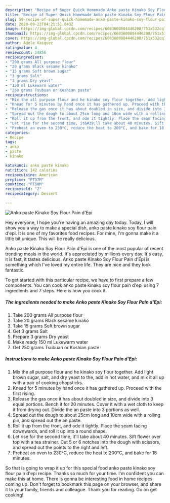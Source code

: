 ```yaml
---
description: "Recipe of Super Quick Homemade Anko paste Kinako Soy Flour Pain d&amp;#39;Epi"
title: "Recipe of Super Quick Homemade Anko paste Kinako Soy Flour Pain d&amp;#39;Epi"
slug: 59-recipe-of-super-quick-homemade-anko-paste-kinako-soy-flour-pain-d-and-39-epi
date: 2020-09-22T04:21:51.843Z
image: https://img-global.cpcdn.com/recipes/6603600804446208/751x532cq70/anko-paste-kinako-soy-flour-pain-depi-recipe-main-photo.jpg
thumbnail: https://img-global.cpcdn.com/recipes/6603600804446208/751x532cq70/anko-paste-kinako-soy-flour-pain-depi-recipe-main-photo.jpg
cover: https://img-global.cpcdn.com/recipes/6603600804446208/751x532cq70/anko-paste-kinako-soy-flour-pain-depi-recipe-main-photo.jpg
author: Adele Vasquez
ratingvalue: 4
reviewcount: 14856
recipeingredient:
- "200 grams All purpose flour"
- "20 grams Black sesame kinako"
- "15 grams Soft brown sugar"
- "3 grams Salt"
- "3 grams Dry yeast"
- "150 ml Lukewarm water"
- "250 grams Tsubuan or Koshian paste"
recipeinstructions:
- "Mix the all purpose flour and he kinako soy flour together. Add light brown sugar, salt, and dry yeast to the, add in hot water, and mix it all up with a pair of cooking chopsticks."
- "Knead for 5 minutes by hand once it has gathered up. Proceed with the first rising."
- "Release the gas once it has about doubled in size, and divide into 3 equal portions. Bench it for 20 minutes. Cover it with a wet cloth to keep it from drying out. Divide the an paste into 3 portions as well."
- "Spread out the dough to about 25cm long and 10cm wide with a rolling pin, and spread out the an paste."
- "Roll it up from the front, and ode it tightly. Place the seam facing downwards, and roll it up into a round shape."
- "Let rise for the second time, it&#39;ll take about 40 minutes. Sift flower over top with a tea strainer. Cut 5 or 6 notches into the dough with scissors, and spread out the points to the right and left."
- "Preheat an oven to 230°C, reduce the heat to 200°C, and bake for 18 minutes."
categories:
- Recipe
tags:
- anko
- paste
- kinako

katakunci: anko paste kinako 
nutrition: 142 calories
recipecuisine: American
preptime: "PT37M"
cooktime: "PT50M"
recipeyield: "2"
recipecategory: Dessert

---
```



![Anko paste Kinako Soy Flour Pain d&#39;Epi](https://img-global.cpcdn.com/recipes/6603600804446208/751x532cq70/anko-paste-kinako-soy-flour-pain-depi-recipe-main-photo.jpg)

Hey everyone, I hope you're having an amazing day today. Today, I will show you a way to make a special dish, anko paste kinako soy flour pain d&#39;epi. It is one of my favorites food recipes. For mine, I'm gonna make it a little bit unique. This will be really delicious.

Anko paste Kinako Soy Flour Pain d&#39;Epi is one of the most popular of recent trending meals in the world. It's appreciated by millions every day. It's easy, it is fast, it tastes delicious. Anko paste Kinako Soy Flour Pain d&#39;Epi is something which I've loved my entire life. They are nice and they look fantastic.




To get started with this particular recipe, we have to first prepare a few components. You can cook anko paste kinako soy flour pain d&#39;epi using 7 ingredients and 7 steps. Here is how you cook it.

<!--inarticleads1-->

##### The ingredients needed to make Anko paste Kinako Soy Flour Pain d&#39;Epi:

1. Take 200 grams All purpose flour
1. Take 20 grams Black sesame kinako
1. Take 15 grams Soft brown sugar
1. Get 3 grams Salt
1. Prepare 3 grams Dry yeast
1. Make ready 150 ml Lukewarm water
1. Get 250 grams Tsubuan or Koshian paste




<!--inarticleads2-->

##### Instructions to make Anko paste Kinako Soy Flour Pain d&#39;Epi:

1. Mix the all purpose flour and he kinako soy flour together. Add light brown sugar, salt, and dry yeast to the, add in hot water, and mix it all up with a pair of cooking chopsticks.
1. Knead for 5 minutes by hand once it has gathered up. Proceed with the first rising.
1. Release the gas once it has about doubled in size, and divide into 3 equal portions. Bench it for 20 minutes. Cover it with a wet cloth to keep it from drying out. Divide the an paste into 3 portions as well.
1. Spread out the dough to about 25cm long and 10cm wide with a rolling pin, and spread out the an paste.
1. Roll it up from the front, and ode it tightly. Place the seam facing downwards, and roll it up into a round shape.
1. Let rise for the second time, it&#39;ll take about 40 minutes. Sift flower over top with a tea strainer. Cut 5 or 6 notches into the dough with scissors, and spread out the points to the right and left.
1. Preheat an oven to 230°C, reduce the heat to 200°C, and bake for 18 minutes.




So that is going to wrap it up for this special food anko paste kinako soy flour pain d&#39;epi recipe. Thanks so much for your time. I'm confident you can make this at home. There is gonna be interesting food in home recipes coming up. Don't forget to bookmark this page on your browser, and share it to your family, friends and colleague. Thank you for reading. Go on get cooking!
